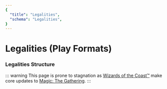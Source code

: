 ```yaml
---
{
  "title": "Legalities",
  "schema": "Legalities",
}
---
```


# Legalities (Play Formats)

### Legalities Structure

::: warning
This page is prone to stagnation as [Wizards of the Coast&trade;](https://www.wizardsofthecoast.com) make core updates to [Magic: The Gathering](https://magic.wizards.com/en).
:::

<GenerateTable/>